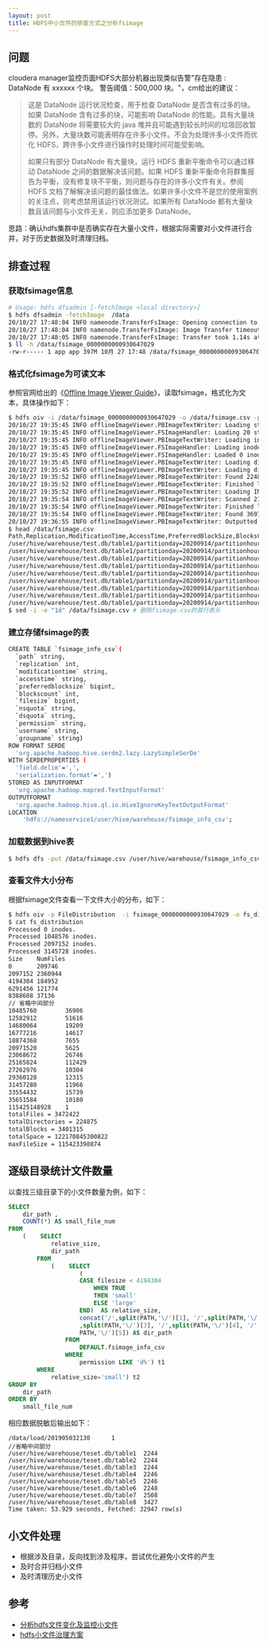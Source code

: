 ```yaml
---
layout: post
title: HDFS中小文件的排查方式之分析fsimage
---
```

## 问题

cloudera manager监控页面HDFS大部分机器出现类似告警"存在隐患 : DataNode 有 xxxxxx 个块。 警告阈值：500,000 块。"，cm给出的建议：

> 这是 DataNode 运行状况检查，用于检查 DataNode 是否含有过多的块。如果 DataNode 含有过多的块，可能影响 DataNode 的性能。具有大量块数的 DataNode 将需要较大的 java 堆并且可能遇到较长时间的垃圾回收暂停。另外，大量块数可能表明存在许多小文件。不会为处理许多小文件而优化 HDFS，跨许多小文件进行操作时处理时间可能受影响。
>
> 如果只有部分 DataNode 有大量块，运行 HDFS 重新平衡命令可以通过移动 DataNode 之间的数据解决该问题。如果 HDFS 重新平衡命令将群集报告为平衡，没有修复块不平衡，则问题与存在的许多小文件有关。参阅 HDFS 文档了解解决该问题的最佳做法。如果许多小文件不是您的使用案例的关注点，则考虑禁用该运行状况测试。如果所有 DataNode 都有大量块数且该问题与小文件无关，则应添加更多 DataNode。

思路：确认hdfs集群中是否确实存在大量小文件，根据实际需要对小文件进行合并，对于历史数据及时清理归档。

## 排查过程

### 获取fsimage信息

```bash
# Usage: hdfs dfsadmin [-fetchImage <local directory>]
$ hdfs dfsadmin -fetchImage  /data
20/10/27 17:48:04 INFO namenode.TransferFsImage: Opening connection to http://namenode1:50070/imagetransfer?getimage=1&txid=latest
20/10/27 17:48:04 INFO namenode.TransferFsImage: Image Transfer timeout configured to 60000 milliseconds
20/10/27 17:48:05 INFO namenode.TransferFsImage: Transfer took 1.14s at 357022.87 KB/s
$ ll -h /data/fsimage_0000000000930647029
-rw-r----- 1 app app 397M 10月 27 17:48 /data/fsimage_0000000000930647029
```

### 格式化fsimage为可读文本

参照官网给出的《[Offline Image Viewer Guide](https://hadoop.apache.org/docs/stable/hadoop-project-dist/hadoop-hdfs/HdfsImageViewer.html)》，读取fsimage，格式化为文本，具体操作如下：

```bash
$ hdfs oiv -i /data/fsimage_0000000000930647029 -o /data/fsimage.csv -p Delimited  -delimiter ","            
20/10/27 19:35:45 INFO offlineImageViewer.PBImageTextWriter: Loading string table
20/10/27 19:35:45 INFO offlineImageViewer.FSImageHandler: Loading 20 strings
20/10/27 19:35:45 INFO offlineImageViewer.PBImageTextWriter: Loading inode references
20/10/27 19:35:45 INFO offlineImageViewer.FSImageHandler: Loading inode references
20/10/27 19:35:45 INFO offlineImageViewer.FSImageHandler: Loaded 0 inode references
20/10/27 19:35:45 INFO offlineImageViewer.PBImageTextWriter: Loading directories
20/10/27 19:35:45 INFO offlineImageViewer.PBImageTextWriter: Loading directories in INode section.
20/10/27 19:35:52 INFO offlineImageViewer.PBImageTextWriter: Found 224875 directories in INode section.
20/10/27 19:35:52 INFO offlineImageViewer.PBImageTextWriter: Finished loading directories in 6598ms
20/10/27 19:35:52 INFO offlineImageViewer.PBImageTextWriter: Loading INode directory section.
20/10/27 19:35:54 INFO offlineImageViewer.PBImageTextWriter: Scanned 214127 INode directories to build namespace.
20/10/27 19:35:54 INFO offlineImageViewer.PBImageTextWriter: Finished loading INode directory section in 1784ms
20/10/27 19:35:54 INFO offlineImageViewer.PBImageTextWriter: Found 3697297 INodes in the INode section
20/10/27 19:36:55 INFO offlineImageViewer.PBImageTextWriter: Outputted 3697297 INodes.
$ head /data/fsimage.csv
Path,Replication,ModificationTime,AccessTime,PreferredBlockSize,BlocksCount,FileSize,NSQUOTA,DSQUOTA,Permission,UserName,GroupName
/user/hive/warehouse/test.db/table1/partitionday=20200914/partitionhour=16/000151_0.lzo,3,2020-09-15 04:15,2020-09-15 04:15,134217728,1,438472,0,0,-rwxrwxrwt,user1,hive
/user/hive/warehouse/test.db/table1/partitionday=20200914/partitionhour=12/000151_0.lzo,3,2020-09-15 04:15,2020-09-15 04:15,134217728,1,437489,0,0,-rwxrwxrwt,user1,hive
/user/hive/warehouse/test.db/table1/partitionday=20200914/partitionhour=11/000151_0.lzo,3,2020-09-15 04:15,2020-09-15 04:15,134217728,1,437340,0,0,-rwxrwxrwt,user1,hive
/user/hive/warehouse/test.db/table1/partitionday=20200914/partitionhour=09/000151_0.lzo,3,2020-09-15 04:15,2020-09-15 04:15,134217728,1,435482,0,0,-rwxrwxrwt,user1,hive
/user/hive/warehouse/test.db/table1/partitionday=20200914/partitionhour=05/000151_0.lzo,3,2020-09-15 04:15,2020-09-15 04:15,134217728,1,420584,0,0,-rwxrwxrwt,user1,hive
/user/hive/warehouse/test.db/table1/partitionday=20200914/partitionhour=07/000151_0.lzo,3,2020-09-15 04:15,2020-09-15 04:15,134217728,1,432046,0,0,-rwxrwxrwt,user1,hive
/user/hive/warehouse/test.db/table1/partitionday=20200914/partitionhour=19/000151_0.lzo,3,2020-09-15 04:15,2020-09-15 04:15,134217728,1,436986,0,0,-rwxrwxrwt,user1,hive
/user/hive/warehouse/test.db/table1/partitionday=20200914/partitionhour=14/000151_0.lzo,3,2020-09-15 04:15,2020-09-15 04:15,134217728,1,436246,0,0,-rwxrwxrwt,user1,hive
/user/hive/warehouse/test.db/table1/partitionday=20200914/partitionhour=10/000193_0.lzo,3,2020-09-15 04:15,2020-09-15 04:15,134217728,1,443284,0,0,-rwxrwxrwt,user1,hive
$ sed -i -e "1d" /data/fsimage.csv # 删除fsimage.csv的首行表头
```

### 建立存储fsimage的表

```bash
CREATE TABLE `fsimage_info_csv`(
  `path` string,
  `replication` int,
  `modificationtime` string,
  `accesstime` string,
  `preferredblocksize` bigint,
  `blockscount` int,
  `filesize` bigint,
  `nsquota` string,
  `dsquota` string,
  `permission` string,
  `username` string,
  `groupname` string)
ROW FORMAT SERDE
  'org.apache.hadoop.hive.serde2.lazy.LazySimpleSerDe'
WITH SERDEPROPERTIES (
  'field.delim'=',',
  'serialization.format'=',')
STORED AS INPUTFORMAT
  'org.apache.hadoop.mapred.TextInputFormat'
OUTPUTFORMAT
  'org.apache.hadoop.hive.ql.io.HiveIgnoreKeyTextOutputFormat'
LOCATION
    'hdfs://nameservice1/user/hive/warehouse/fsimage_info_csv';
```

### 加载数据到hive表

```bash
$ hdfs dfs -put /data/fsimage.csv /user/hive/warehouse/fsimage_info_csv/
```

### 查看文件大小分布

根据fsimage文件查看一下文件大小的分布，如下：

```bash
$ hdfs oiv -p FileDistribution  -i fsimage_0000000000930647029 -o fs_distribution                                 
$ cat fs_distribution
Processed 0 inodes.
Processed 1048576 inodes.
Processed 2097152 inodes.
Processed 3145728 inodes.
Size    NumFiles
0       209746
2097152 2360944
4194304 184952
6291456 121774
8388608 37136
// 省略中间部分
10485760        36906
12582912        51616
14680064        19209
16777216        14617
18874368        7655
20971520        5625
23068672        26746
25165824        112429
27262976        10304
29360128        12315
31457280        11966
33554432        15739
35651584        10180
115425148928    1
totalFiles = 3472422
totalDirectories = 224875
totalBlocks = 3401315
totalSpace = 122170845300822
maxFileSize = 115423398874
```

## 逐级目录统计文件数量

以查找三级目录下的小文件数量为例，如下：

```sql
SELECT
    dir_path ,
    COUNT(*) AS small_file_num
FROM
    (    SELECT
            relative_size,
            dir_path
        FROM
            (    SELECT
                    (
                    CASE filesize < 4194304
                        WHEN TRUE
                        THEN 'small'
                        ELSE 'large'
                    END)  AS relative_size,
                    concat('/',split(PATH,'\/')[1], '/',split(PATH,'\/')[2], '/'
                    ,split(PATH,'\/')[3], '/',split(PATH,'\/')[4], '/', split(
                    PATH,'\/')[5]) AS dir_path
                FROM
                    DEFAULT.fsimage_info_csv
                WHERE
                    permission LIKE 'd%') t1
        WHERE
            relative_size='small') t2
GROUP BY
    dir_path
ORDER BY
    small_file_num
```

相应数据脱敏后输出如下：

```
/data/load/201905032130      1
//省略中间部分
/user/hive/warehouse/teset.db/table1  2244
/user/hive/warehouse/teset.db/table2  2244
/user/hive/warehouse/teset.db/table3  2244
/user/hive/warehouse/teset.db/table4  2246
/user/hive/warehouse/teset.db/table5  2246
/user/hive/warehouse/teset.db/table6  2248
/user/hive/warehouse/teset.db/table7  2508
/user/hive/warehouse/teset.db/table8  3427
Time taken: 53.929 seconds, Fetched: 32947 row(s)
```

## 小文件处理

-   根据涉及目录，反向找到涉及程序，尝试优化避免小文件的产生
-   及时合并归档小文件
-   及时清理历史小文件

## 参考

-   [分析hdfs文件变化及监控小文件](https://www.jianshu.com/p/c1c32c4def6f)
-   [hdfs小文件治理方案](https://zhuanlan.zhihu.com/p/211463589)

